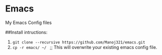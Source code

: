 # Emacs
My Emacs Config files

##Install intructions:
1. ```git clone --recursive https://github.com/Manoj321/emacs.git```
2. ```cp -r emacs/ ~/ ```  ;; This will overwrite your existing emacs config file.